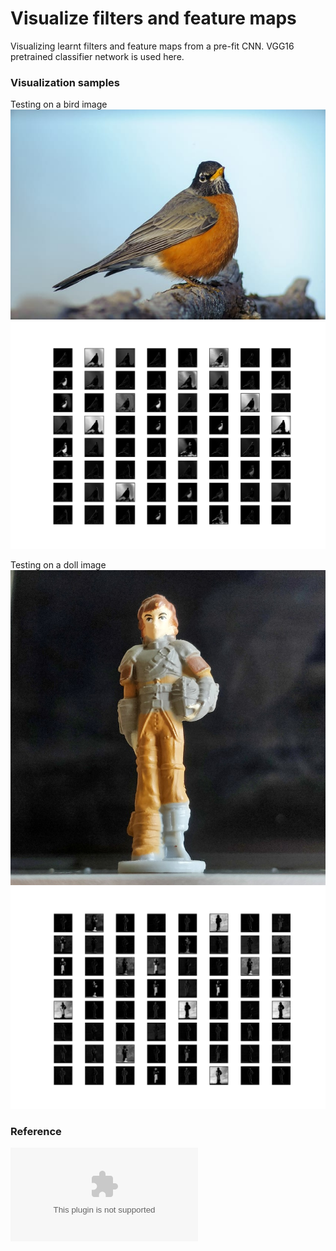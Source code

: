 # Visualize filters and feature maps
Visualizing learnt filters and feature maps from a pre-fit CNN. VGG16 pretrained classifier network is used here.

### Visualization samples
Testing on a bird image
![Bird image](./test_data/bird.jpeg)
![Filters learnt for bird image](./Resources/bird_filters.png)

Testing on a doll image
![Hiccup image](./test_data/hiccup.jpg)
![Filters learnt for doll image](./Resources/doll_filters.png)

### Reference
![Click here](machinelearningmastery.com)